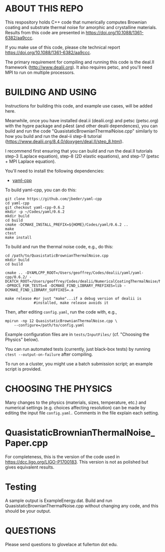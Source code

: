 ABOUT THIS REPO
=====================

This respository holds C++ code that numerically computes Brownian coating and substrate thermal noise for amorphic and crystalline materials. Results from this code are presented in https://doi.org/10.1088/1361-6382/aa9ccc.

If you make use of this code, please cite technical report https://doi.org/10.1088/1361-6382/aa9ccc.

The primary requirement for compiling and running this code is the deal.II framework (http://www.dealii.org). It also requires petsc, and you'll need MPI to run on multiple processors.

BUILDING AND USING
=====================

Instructions for building this code, and example use cases, will be added here.

Meanwhile, once you have installed deal.ii (dealii.org) and petsc (petsc.org) with the hypre package and p4est (and other dealii dependences), you can build and run the code "QuasistaticBrownianThermalNoise.cpp" similarly to how you build and run the deal-ii step-8 tutorial (https://www.dealii.org/8.4.0/doxygen/deal.II/step_8.html).

I recommend first ensuring that you can build and run the deal.II tutorials step-3 (Laplace equation), step-8 (2D elastic equations), and step-17 (petsc + MPI Laplace equation).

You'll need to install the following dependencies:
  * [yaml-cpp](https://github.com/jbeder/yaml-cpp)
  
To build yaml-cpp, you can do this:
```
git clone https://github.com/jbeder/yaml-cpp
cd yaml-cpp
git checkout yaml-cpp-0.6.2
mkdir -p ~/Codes/yaml/0.6.2
mkdir build
cd build
cmake -DCMAKE_INSTALL_PREFIX=${HOME}/Codes/yaml/0.6.2 ..
make
ctest
make install
```

To build and run the thermal noise code, e.g., do this:

```
cd /path/to/QuasistaticBrownianThermalNoise.cpp
mkdir build
cd build

cmake .. -DYAMLCPP_ROOT=/Users/geoffrey/Codes/dealii/yaml/yaml-cpp/0.6.2/ -DCATCH_ROOT=/Users/geoffrey/Codes/dealii/NumericalCoatingThermalNoise/NumericalCoatingThermalNoise/external/ -DPROCS_FOR_TESTS=4 -DCMAKE_FIND_LIBRARY_PREFIXES=lib -DCMAKE_FIND_LIBRARY_SUFFIXES=.a

make release #or just "make"...if a debug version of dealii is 
             #installed, make release avoids it
```

Then, after editing `config.yaml`, run the code with, e.g.,

```
mpirun -np 12 QuasistaticBrownianThermalNoise.cpp \
    --configure=/path/to/config.yaml
```

Example configuration files are in `tests/InputFiles/` (cf. "Choosing the Physics" below). 

You can run automated tests (currently, just black-box tests) by running 
`ctest --output-on-failure` after compiling.

To run on a cluster, you might use a batch submission script; an example 
script is provided.

CHOOSING THE PHYSICS
=====================
Many changes to the physics (materials, sizes, temperature, etc.) 
and numerical settings (e.g. choices affecting resolution) can be made by editing the input file `config.yaml.`
Comments in the file explain each setting.

QuasistaticBrownianThermalNoise_Paper.cpp
============================================

For completeness, this is the version of the code used in https://dcc.ligo.org/LIGO-P1700183. This version is not as polished but gives equivalent results.

Testing
============================================
A sample output is ExampleEnergy.dat. Build and run QuasistaticBrownianThermalNoise.cpp without 
changing any code, and this should be your output.

QUESTIONS
===========================================
Please send questions to glovelace at fullerton dot edu.
